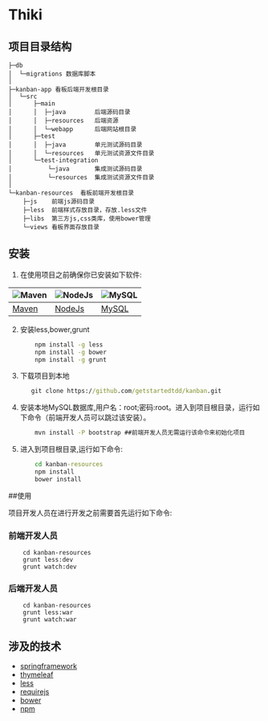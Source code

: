 # Thiki

## 项目目录结构
```
├─db
│  └─migrations 数据库脚本
│
├─kanban-app 看板后端开发根目录
│  └─src
│      ├─main
│      │  ├─java        后端源码目录
│      │  ├─resources   后端资源
│      │  └─webapp      后端网站根目录
│      ├─test
│      │  ├─java        单元测试源码目录
│      │  └─resources   单元测试资源文件目录
│      └─test-integration
│          └─java       集成测试源码目录
│          └─resources  集成测试资源文件目录
│
└─kanban-resources  看板前端开发根目录
    ├─js    前端js源码目录
    ├─less  前端样式存放目录，存放.less文件
    ├─libs  第三方js,css类库，使用bower管理
    └─views 看板界面存放目录
```

## 安装

1.  在使用项目之前确保你已安装如下软件:

![Maven](http://maven.apache.org/images/maven-logo-black-on-white.png) | ![NodeJs](http://images.51cto.com/files/uploadimg/20121108/1001291.jpg)  | ![MySQL](http://dev.mysql.com/common/logos/logo-mysql-110x57.png)
---------------------------------------------------------------------- | ------------------------------------------------------------------------ | ------------------------------------------------------------------------
[Maven](http://maven.apache.org/download.cgi)                          | [NodeJs](https://nodejs.org/download/)                                   | [MySQL](http://dev.mysql.com/downloads/windows/installer/)


2.  安装less,bower,grunt

    ```cmd
        npm install -g less
        npm install -g bower
        npm install -g grunt
    ```

3.  下载项目到本地

     ```cmd
        git clone https://github.com/getstartedtdd/kanban.git
     ```

4.  安装本地MySQL数据库,用户名：root;密码:root。进入到项目根目录，运行如下命令（前端开发人员可以跳过该安装）。

    ```cmd
        mvn install -P bootstrap ##前端开发人员无需运行该命令来初始化项目
    ```

5.  进入到项目根目录,运行如下命令:

    ```cmd
        cd kanban-resources
        npm install
        bower install
    ```

##使用

项目开发人员在进行开发之前需要首先运行如下命令:


### 前端开发人员

```
    cd kanban-resources
    grunt less:dev
    grunt watch:dev
```

### 后端开发人员

```
    cd kanban-resources
    grunt less:war
    grunt watch:war
```

## 涉及的技术

- [springframework](http://projects.spring.io/spring-framework/)
- [thymeleaf](http://www.thymeleaf.org)
- [less](http://lesscss.org/)
- [requirejs](http://www.requirejs.cn)
- [bower](http://bower.io)
- [npm](https://www.npmjs.com/)
